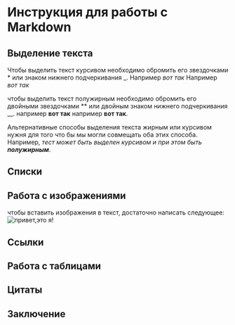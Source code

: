 # Инструкция для работы с Markdown

## Выделение текста


Чтобы выделить текст курсивом необходимо обромить его звездочками * или знаком нижнего подчеркивания _.
 Например _вот так_
 Например *вот так*

чтобы выделить текст полужирным необходимо обромить его двойными звездочками ** или двойным знаком нижнего подчеркивания __. 
например __вот так__
например **вот так**.
 
 Альтернативные способы выделения текста жирным или курсивом нужня для того что бы мы могли совмещать оба этих способа.
 Например, _тест может быть выделен курсивом и при этом быть **полужирным**_.


## Списки 

## Работа с изображениями
 чтобы вставить изображения в текст, достаточно написать следующее:
 ![привет,это я!](City.jpg) 




## Ссылки

## Работа с таблицами

## Цитаты 

## Заключение 
